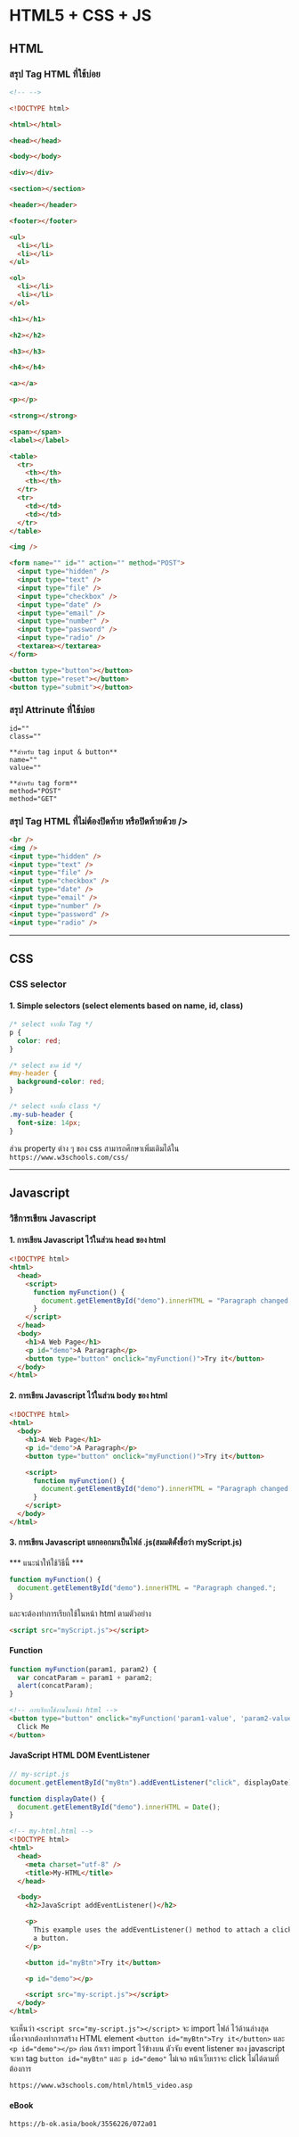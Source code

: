 # HTML5 + CSS + JS

## HTML

### สรุป Tag HTML ที่ใช้บ่อย

```html
<!-- -->

<!DOCTYPE html>

<html></html>

<head></head>

<body></body>

<div></div>

<section></section>

<header></header>

<footer></footer>

<ul>
  <li></li>
  <li></li>
</ul>

<ol>
  <li></li>
  <li></li>
</ol>

<h1></h1>

<h2></h2>

<h3></h3>

<h4></h4>

<a></a>

<p></p>

<strong></strong>

<span></span>
<label></label>

<table>
  <tr>
    <th></th>
    <th></th>
  </tr>
  <tr>
    <td></td>
    <td></td>
  </tr>
</table>

<img />

<form name="" id="" action="" method="POST">
  <input type="hidden" />
  <input type="text" />
  <input type="file" />
  <input type="checkbox" />
  <input type="date" />
  <input type="email" />
  <input type="number" />
  <input type="password" />
  <input type="radio" />
  <textarea></textarea>
</form>

<button type="button"></button>
<button type="reset"></button>
<button type="submit"></button>
```

### สรุป Attrinute ที่ใช้บ่อย

```text
id=""
class=""

**สำหรับ tag input & button**
name=""
value=""

**สำหรับ tag form**
method="POST"
method="GET"
```

### สรุป Tag HTML ที่ไม่ต้องปิดท้าย หรือปิดท้ายด้วย />

```html
<br />
<img />
<input type="hidden" />
<input type="text" />
<input type="file" />
<input type="checkbox" />
<input type="date" />
<input type="email" />
<input type="number" />
<input type="password" />
<input type="radio" />
```

---

## CSS

### CSS selector

#### 1. Simple selectors (select elements based on name, id, class)

```css
/* select จากชื่อ Tag */
p {
  color: red;
}

/* select ขาด id */
#my-header {
  background-color: red;
}

/* select จากชื่อ class */
.my-sub-header {
  font-size: 14px;
}
```

ส่วน property ต่าง ๆ ของ css สามารถศึกษาเพิ่มเติมได้ใน `https://www.w3schools.com/css/`

---

## Javascript

### วิธีการเขียน Javascript

#### **1. การเขียน Javascript ไว้ในส่วน head ของ html**

```html
<!DOCTYPE html>
<html>
  <head>
    <script>
      function myFunction() {
        document.getElementById("demo").innerHTML = "Paragraph changed.";
      }
    </script>
  </head>
  <body>
    <h1>A Web Page</h1>
    <p id="demo">A Paragraph</p>
    <button type="button" onclick="myFunction()">Try it</button>
  </body>
</html>
```

#### **2. การเขียน Javascript ไว้ในส่วน body ของ html**

```html
<!DOCTYPE html>
<html>
  <body>
    <h1>A Web Page</h1>
    <p id="demo">A Paragraph</p>
    <button type="button" onclick="myFunction()">Try it</button>

    <script>
      function myFunction() {
        document.getElementById("demo").innerHTML = "Paragraph changed.";
      }
    </script>
  </body>
</html>
```

#### **3. การเขียน Javascript แยกออกมาเป็นไฟล์ .js**(สมมติตั้งชื่อว่า myScript.js)

\*\*\* แนะนำให้ใช้วิธีนี้ \*\*\*

```js
function myFunction() {
  document.getElementById("demo").innerHTML = "Paragraph changed.";
}
```

และจะต้องทำการเรียกใช้ในหน้า html ตามตัวอย่าง

```html
<script src="myScript.js"></script>
```

#### **Function**

```js
function myFunction(param1, param2) {
  var concatParam = param1 + param2;
  alert(concatParam);
}
```

```html
<!-- การเรียกใช้งานในหน้า html -->
<button type="button" onclick="myFunction('param1-value', 'param2-value')">
  Click Me
</button>
```

#### **JavaScript HTML DOM EventListener**

```js
// my-script.js
document.getElementById("myBtn").addEventListener("click", displayDate);

function displayDate() {
  document.getElementById("demo").innerHTML = Date();
}
```

```html
<!-- my-html.html -->
<!DOCTYPE html>
<html>
  <head>
    <meta charset="utf-8" />
    <title>My-HTML</title>
  </head>

  <body>
    <h2>JavaScript addEventListener()</h2>

    <p>
      This example uses the addEventListener() method to attach a click event to
      a button.
    </p>

    <button id="myBtn">Try it</button>

    <p id="demo"></p>

    <script src="my-script.js"></script>
  </body>
</html>
```

จะเห็นว่า `<script src="my-script.js"></script>` จะ import ไฟล์ ไว้ด้านล่างสุด เนื่องจากต้องทำการสร้าง HTML element `<button id="myBtn">Try it</button>` และ `<p id="demo"></p>` ก่อน ถ้าเรา import ไว้ข้างบน ตัวจับ event listener ของ javascript จะหา tag `button id="myBtn"` และ `p id="demo"` ไม่เจอ หน้าเว็บเราจะ click ไม่ได้ตามที่ต้องการ

```text
https://www.w3schools.com/html/html5_video.asp
```

#### eBook

```text
https://b-ok.asia/book/3556226/072a01
```
